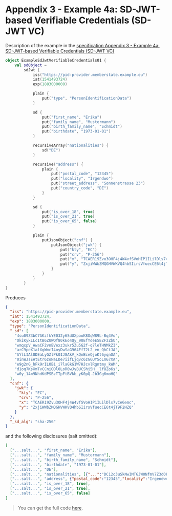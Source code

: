 <!--- TEST_NAME ExampleSdJwtVerifiableCredentials01Test --> 

# Appendix 3 - Example 4a: SD-JWT-based Verifiable Credentials (SD-JWT VC)

Description of the example in the [specification Appendix 3 - Example 4a: SD-JWT-based Verifiable Credentials (SD-JWT VC)](https://www.ietf.org/archive/id/draft-ietf-oauth-selective-disclosure-jwt-06.html#name-example-4a-sd-jwt-based-ver)

```kotlin
object ExampleSdJwtVerifiableCredentials01 {
    val sdObject =
        sdJwt {
            iss("https://pid-provider.memberstate.example.eu")
            iat(1541493724)
            exp(1883000000)

            plain {
                put("type", "PersonIdentificationData")
            }

            sd {
                put("first_name", "Erika")
                put("family_name", "Mustermann")
                put("birth_family_name", "Schmidt")
                put("birthdate", "1973-01-01")
            }

            recursiveArray("nationalities") {
                sd("DE")
            }

            recursive("address") {
                plain {
                    put("postal_code", "12345")
                    put("locality", "Irgendwo")
                    put("street_address", "Sonnenstrasse 23")
                    put("country_code", "DE")
                }
            }

            sd {
                put("is_over_18", true)
                put("is_over_21", true)
                put("is_over_65", false)
            }

            plain {
                putJsonObject("cnf") {
                    putJsonObject("jwk") {
                        put("kty", "EC")
                        put("crv", "P-256")
                        put("x", "TCAER19Zvu3OHF4j4W4vfSVoHIP1ILilDls7vCeGemc")
                        put("y", "ZxjiWWbZMQGHVWKVQ4hbSIirsVfuecCE6t4jT9F2HZQ")
                    }
                }
            }
        }
}
```

Produces

```json
{
  "iss": "https://pid-provider.memberstate.example.eu",
  "iat": 1541493724,
  "exp": 1883000000,
  "type": "PersonIdentificationData",
  "_sd": [
    "4su09Z3bC7AKzfkYE032y6SdUXpooK8OqW89L-Bq4Vo",
    "OkiKykLLcItB6ZUWQf80kEo4Qy_90EfYdeESEZFzZbU",
    "wmqxpV_AwaCF2vnBVexz3ukr5Zu5G2f-q7leTHNMkZI",
    "arC9peX1alXgWmcI4oyDwSaG964Ff72L2_en_QhCtJA",
    "AYlLIAl8DEaLyGZlPk0IJ8AkV_kQnBceQjoKt6yqnOA",
    "0inWJsEAtEtr6zoNaLDe7iifLjqvc6zGGUYSoLmG7XA",
    "e9g2nG_hFk9rILOBi_i7laGkG1W7HJcvlRgntmy_kWM",
    "d1oq7KsXmTvCCniODl0LoR0wJyBUCShj5H__lf8Zo6s",
    "w0y_14m9NhdKdPSBzTTpFtBVkb_yK0pQ-Jb3Gg6moHQ"
  ],
  "cnf": {
    "jwk": {
      "kty": "EC",
      "crv": "P-256",
      "x": "TCAER19Zvu3OHF4j4W4vfSVoHIP1ILilDls7vCeGemc",
      "y": "ZxjiWWbZMQGHVWKVQ4hbSIirsVfuecCE6t4jT9F2HZQ"
    }
  },
  "_sd_alg": "sha-256"
}
```

and the following disclosures (salt omitted):

```json 
[
  ["...salt...", "first_name", "Erika"],
  ["...salt...", "family_name", "Mustermann"],
  ["...salt...", "birth_family_name", "Schmidt"],
  ["...salt...", "birthdate", "1973-01-01"],
  ["...salt...", "DE"],
  ["...salt...", "nationalities", [{"...":"DC12c3uSkNwIMTGJW0NfmV7Z3dOFgZq5_mp2uSedWbY"}]],
  ["...salt...", "address", {"postal_code":"12345","locality":"Irgendwo","street_address":"Sonnenstrasse 23","country_code":"DE"}],
  ["...salt...", "is_over_18", true],
  ["...salt...", "is_over_21", true],
  ["...salt...", "is_over_65", false]
]
```


> You can get the full code [here](../../src/test/kotlin/eu/europa/ec/eudi/sdjwt/examples/ExampleSdJwtVerifiableCredentials01.kt).

<!--- TEST ExampleSdJwtVerifiableCredentials01.sdObject.assertThat("Appendix 3 - Example 4a: SD-JWT VC", 10) -->
